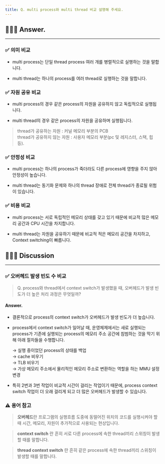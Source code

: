 ```yaml
---
title: Q. multi process와 multi thread 비교 설명해 주세요.
---
```


## 🧑🏻‍💻 Answer.
---

### ✅ 의미 비교
- multi process는 단일 thread process 여러 개를 병렬적으로 실행하는 것을 말합니다.

- multi thread는 하나의 process를 여러 thread로 실행하는 것을 말합니다.

### ✅ 자원 공유 비교
- multi process의 경우 같은 process의 자원을 공유하지 않고 독립적으로 실행됩니다.

- multi thread의 경우 같은 process의 자원을 공유하며 실행됩니다.

> thread가 공유하는 자원 : 커널 메모리 부분의 PCB  
thread가 공유하지 않는 자원 : 사용자 메모리 부분(pc 및 레지스터, 스택, 힙 등).

### ✅ 안정성 비교
- multi process는 하나의 process가 죽더라도 다른 process에 영향을 주지 않아 안정성이 높습니다.

- multi thread는 동기화 문제와 하나의 thread 장애로 전체 thread가 종료될 위험이 있습니다.

### ✅ 비용 비교
- multi process는 서로 독립적인 메모리 상태를 갖고 있기 때문에 비교적 많은 메모리 공간과 CPU 시간을 차지합니다.

- multi thread는 자원을 공유하기 때문에 비교적 적은 메모리 공간을 차지하고, Context switching이 빠릅니다.

## 🧑🏻‍💻 Discussion
---

### ✅ 오버헤드 발생 빈도 수 비교

> Q. process와 thread에서 context switch가 발생했을 때, 오버헤드가 발생 빈도가 더 높은 처리 과정은 무엇일까?

#### Answer.

- 결론적으로 process의 context switch가 오버헤드가 발생 빈도가 더 높습니다.

- process에서 context switch가 일어날 때, 운영체제에서는 새로 실행되는 process가 기존에 실행되는 process의 메모리 주소 공간에 침범하는 것을 막기 위해 아래 절차들을 수행합니다.  
  
  → 실행 중이었던 process의 상태를 백업  
  → cache 비우기  
  → TLB 비우기  
  → 가상 메모리 주소에서 물리적인 메모리 주소로 변환하는 역할을 하는 MMU 설정 변경  

- 특히 2번과 3번 작업이 비교적 시간이 걸리는 작업이기 때문에, process context switch 작업이 더 오래 걸리게 되고 더 많은 오버헤드가 발생할 수 있습니다.

### ⚠️ 용어 참고

> **오버헤드**란 프로그램의 실행흐름 도중에 동떨어진 위치의 코드를 실행시켜야 할 때 시간, 메모리, 자원이 추가적으로 사용되는 현상입니다.

 > **context switch** 란 흔히 서로 다른 process에 속한 thread끼리 스위칭이 발생할 때를 말합니다.

> **thread context switch** 란 흔히 같은 process에 속한 thread끼리 스위칭이 발생할 때를 말합니다.
